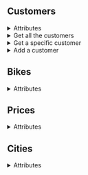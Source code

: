 ## Customers
<details>
<summary>Attributes</summary>
<br>

```
id
email
first-name
last-name
balance
history
    id
    start-position
    stop-position
    stop-time
    start-time
    amount
```
</details>

<details>
<summary>Get all the customers</summary>
<br>

```
GET /v1/customers/
```

#### Result:
```
{
    "data": [
        {
            "id": 1,
            "email": "webikes@gmail.com",
            "first-name": "Webikes",
            "last-name": "Scooter",
            "balance": 300,
            "history": [
                {
                    "id": 1,
                    "start-position": ["57.632131", "18.289084"],
                    "stop-position": ["57.632614", "18.290736"],
                    "start-time": "2017-06-08T19:30:39+00:00",
                    "stop-time": "2017-06-08T19:45:00+00:00",
                    "amount": "25"
                },
                {
                    "id": 2,
                    "start-position": ["57.632131", "18.289084"],
                    "stop-position": ["57.632614", "18.290736"],
                    "start-time": "2017-06-08T11:30:39+00:00",
                    "stop-time": "2017-06-08T11:45:00+00:00",
                    "amount": "30"
                },
            ]
        },
        {
            "id": 2,
            "email": "test@gmail.com",
            "first-name": "Test",
            "last-name": "Testsson",
            "balance": 1000,
            "history": [
                {
                    "id": 1,
                    "start-position": ["57.632131", "18.289084"],
                    "stop-position": ["57.632614", "18.290736"],
                    "start-time": "2017-06-08T19:30:39+00:00",
                    "stop-time": "2017-06-08T19:45:00+00:00",
                    "amount": "40"
                }
            ]
        },
        ...
    ]
}
```
</details>

<details>
<summary>Get a specific customer</summary>
<br>

```
GET /v1/customers/{id}
```

#### Result:
```
{
    "data": {
        "id": 1,
        "email": "webikes@gmail.com",
        "first-name": "Webikes",
        "last-name": "Scooter",
        "balance": 300,
        "history": [
            {
                "id": 1,
                "start-position": ["57.632131", "18.289084"],
                "stop-position": ["57.632614", "18.290736"],
                "start-time": "2017-06-08T19:30:39+00:00",
                "stop-time": "2017-06-08T19:45:00+00:00",
                "amount": "25"
            },
            {
                "id": 2,
                "start-position": ["57.632131", "18.289084"],
                "stop-position": ["57.632614", "18.290736"],
                "start-time": "2017-06-08T11:30:39+00:00",
                "stop-time": "2017-06-08T11:45:00+00:00",
                "amount": "30"
            },
        ]
    }
}
```
</details>

<details>
<summary>Add a customer</summary>
<br>

```
POST /v1/customers/
```
#### Required parameters:
```
email
first-name
last-name
```

#### Optional parameters:
```
balance
history
```

#### Result:
```
BEHÖVER SES ÖVER - antingen hela kunden eller inget
```

</details>

## Bikes
<details>
<summary>Attributes</summary>
<br>

```
id
active
max-speed
speed
service-mode
battery
position
history
    user-id
    start-position
    stop-position
    stop-time
    start-time
```
</details>

## Prices
<details>
<summary>Attributes</summary>
<br>

```
id
start-fee
wrong-park-fee
minute-fee
bonus
```
</details>

## Cities
<details>
<summary>Attributes</summary>
<br>

```
id
name
parkinglots
    id
    position
    bikes
        id
chargestations
    id
    position
    bikes
        id
```
</details>
